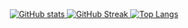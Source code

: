 <div align="center">

  <!-- karta 1: ogólne staty -->
  <a href="https://github.com/anuraghazra/github-readme-stats">
    <img src="https://github-readme-stats.vercel.app/api?username=trakerek&show_icons=true" alt="GitHub stats" />
  </a>

  <!-- karta 2: streak (ciąg aktywności) -->
  <a href="https://github.com/DenverCoder1/github-readme-streak-stats">
    <img src="https://github-readme-streak-stats.herokuapp.com?user=trakerek" alt="GitHub Streak" />
  </a>

  <!-- karta 3: top languages -->
  <a href="https://github.com/anuraghazra/github-readme-stats">
    <img src="https://github-readme-stats.vercel.app/api/top-langs/?username=trakerek&layout=compact" alt="Top Langs" />
  </a>

</div>
